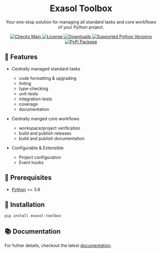 <h1 align="center">Exasol Toolbox</h1>

<p align="center">
Your one-stop solution for managing all standard tasks and core workflows of your Python project.
</p>

<p align="center">

<a href="https://github.com/exasol/python-toolbox/actions/workflows/ci.yml">
    <img src="https://github.com/exasol/python-toolbox/actions/workflows/ci.yml/badge.svg?branch=main" alt="Checks Main">
</a>
<a href="https://opensource.org/licenses/MIT">
    <img src="https://img.shields.io/pypi/l/exasol-toolbox" alt="License">
</a>
<a href="https://pypi.org/project/exasol-toolbox/">
    <img src="https://img.shields.io/pypi/dm/exasol-toolbox" alt="Downloads">
</a>
<a href="https://pypi.org/project/exasol-toolbox/">
    <img src="https://img.shields.io/pypi/pyversions/exasol-toolbox" alt="Supported Python Versions">
</a>
<a href="https://pypi.org/project/exasol-toolbox/">
    <img src="https://img.shields.io/pypi/v/exasol-toolbox" alt="PyPi Package">
</a>
</p>

## 🚀 Features

- Centrally managed standard tasks
  - code formatting & upgrading
  - linting
  - type-checking
  - unit-tests
  - integration-tests
  - coverage
  - documentation

- Centrally manged core workflows
  - workspace/project verification
  - build and publish releases
  - build and publish documentation

- Configurable & Extensible
  - Project configuration
  - Event hooks

## 🔌️ Prerequisites

- [Python](https://www.python.org/) >= 3.8

## 💾 Installation

```shell
pip install exasol-toolbox
```

## 📚 Documentation

For futher details, checkout the latest [documentation](https://exasol.github.io/python-toolbox/).

